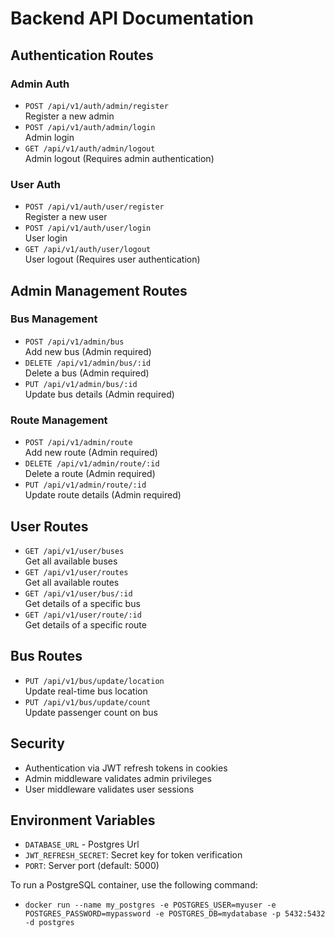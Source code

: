 # Backend API Documentation

## Authentication Routes

### Admin Auth
- `POST /api/v1/auth/admin/register`  
  Register a new admin
- `POST /api/v1/auth/admin/login`  
  Admin login
- `GET /api/v1/auth/admin/logout`  
  Admin logout (Requires admin authentication)

### User Auth
- `POST /api/v1/auth/user/register`  
  Register a new user
- `POST /api/v1/auth/user/login`  
  User login
- `GET /api/v1/auth/user/logout`  
  User logout (Requires user authentication)

## Admin Management Routes

### Bus Management
- `POST /api/v1/admin/bus`  
  Add new bus (Admin required)
- `DELETE /api/v1/admin/bus/:id`  
  Delete a bus (Admin required)
- `PUT /api/v1/admin/bus/:id`  
  Update bus details (Admin required)

### Route Management
- `POST /api/v1/admin/route`  
  Add new route (Admin required)
- `DELETE /api/v1/admin/route/:id`  
  Delete a route (Admin required)
- `PUT /api/v1/admin/route/:id`  
  Update route details (Admin required)

## User Routes
- `GET /api/v1/user/buses`  
  Get all available buses
- `GET /api/v1/user/routes`  
  Get all available routes
- `GET /api/v1/user/bus/:id`  
  Get details of a specific bus
- `GET /api/v1/user/route/:id`  
  Get details of a specific route

## Bus Routes
- `PUT /api/v1/bus/update/location`  
  Update real-time bus location
- `PUT /api/v1/bus/update/count`  
  Update passenger count on bus

## Security
- Authentication via JWT refresh tokens in cookies
- Admin middleware validates admin privileges
- User middleware validates user sessions

## Environment Variables
- `DATABASE_URL` - Postgres Url
- `JWT_REFRESH_SECRET`: Secret key for token verification
- `PORT`: Server port (default: 5000)

To run a PostgreSQL container, use the following command:
- `docker run --name my_postgres -e POSTGRES_USER=myuser -e POSTGRES_PASSWORD=mypassword -e POSTGRES_DB=mydatabase -p 5432:5432 -d postgres`